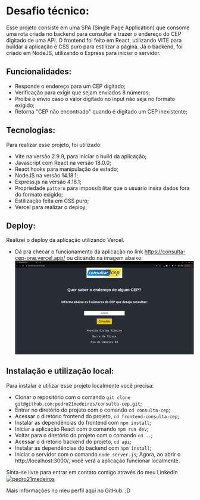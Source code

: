 # Desafio técnico:

Esse projeto consiste em uma SPA (Single Page Application) que consome uma rota criada no backend para consultar e trazer o endereço do CEP digitado de uma API.
O frontend foi feito em React, utilizando VITE para buildar a aplicação e CSS puro para estilizar a página.
Já o backend, foi criado em NodeJS, utilizando o Express para iniciar o servidor.

## Funcionalidades:

- Responde o endereço para um CEP digitado;
- Verificação para exigir que sejam enviados 8 números;
- Proíbe o envio caso o valor digitado no input não seja no formato exigido;
- Retorna "CEP não encontrado" quando é digitado um CEP inexistente;

## Tecnologias:

Para realizar esse projeto, foi utilizado:
- Vite na versão 2.9.9, para iniciar o build da aplicação;
- Javascript com React na versão 18.0.0;
- React hooks para manipulação de estado;
- NodeJS na versão 14.18.1;
- Express.js na versão 4.18.1;
- Propriedade `pattern` para impossibilitar que o usuário insira dados fora do formato exigido;
- Estilização feita em CSS puro;
- Vercel para realizar o deploy;

## Deploy:

Realizei o deploy da aplicação utilizando Vercel.
- Dá pra checar o funcionamento da aplicação no link https://consulta-cep-one.vercel.app/ ou clicando na imagem abaixo: <a href="https://consulta-cep-one.vercel.app/" target="blank"><img src="./app-vercel.png" alt="app" /></a>



## Instalação e utilização local:

Para instalar e utilizar esse projeto localmente você precisa:
- Clonar o repositório com o comando `git clone git@github.com:pedro21medeiros/consulta-cep.git`;
- Entrar no diretório do projeto com o comando `cd consulta-cep`;
- Acessar o diretório frontend do projeto, `cd frontend-consulta-cep`;
- Instalar as dependências do frontend com `npm install`;
- Iniciar a aplicação React com o comando `npm run dev`;
- Voltar para o diretório do projeto com o comando `cd ..`;
- Acessar o diretório backend do projeto, `cd api`;
- Instalar as dependências do backend com `npm install`;
- Iniciar o servidor com o comando `node server.js`;
Agora, ao abrir o http://localhost:3000/, você verá a aplicação funcionar localmente.


Sinta-se livre para entrar em contato comigo através do meu LinkedIn <a href="https://linkedin.com/in/pedro21medeiros" target="blank"><img align="center" src="https://raw.githubusercontent.com/rahuldkjain/github-profile-readme-generator/master/src/images/icons/Social/linked-in-alt.svg" alt="pedro21medeiros" height="30" width="40" /></a>

Mais informações no meu perfil aqui no GitHub. ;D
